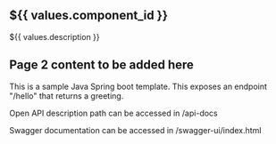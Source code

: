 ## ${{ values.component_id }}

${{ values.description }}

## Page 2 content to be added here
This is a sample Java Spring boot template. This exposes an endpoint "/hello" that returns a greeting.

Open API description path can be accessed in <host>/api-docs

Swagger documentation can be accessed in <host>/swagger-ui/index.html

